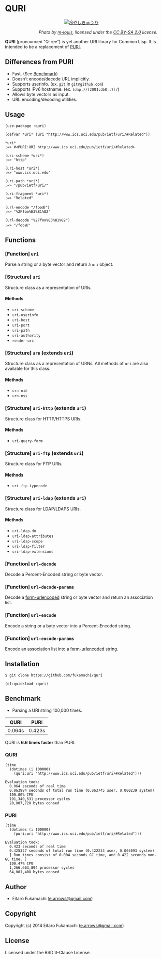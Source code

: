 # QURI

<p align=center><a href="https://www.flickr.com/photos/m-louis/8209540334/"><img src="http://c1.staticflickr.com/9/8202/8209540334_261582582c_h.jpg" alt="冷やしきゅうり"></a></p>
<p align=right><i>Photo by <a href="https://www.flickr.com/photos/m-louis/">m-louis</a>, licensed under the <a href="https://creativecommons.org/licenses/by-sa/2.0/">CC BY-SA 2.0</a> license.</i></p>

**QURI** (pronounced "Q-ree") is yet another URI library for Common Lisp. It is intended to be a replacement of [PURI](http://puri.b9.com).

## Differences from PURI

- Fast. (See [Benchmark](#benchmark))
- Doesn't encode/decode URL implicitly.
- Supports userinfo. (ex. `git` in `git@github.com`)
- Supports IPv6 hostname. (ex. `ldap://[2001:db8::7]/`)
- Allows byte vectors as input.
- URL encoding/decoding utilities.

## Usage

```common-lisp
(use-package :quri)

(defvar *uri* (uri "http://www.ics.uci.edu/pub/ietf/uri/#Related"))

*uri*
;=> #<PURI:URI http://www.ics.uci.edu/pub/ietf/uri/#Related>

(uri-scheme *uri*)
;=> "http"

(uri-host *uri*)
;=> "www.ics.uci.edu"

(uri-path *uri*)
;=> "/pub/ietf/uri/"

(uri-fragment *uri*)
;=> "Related"

(url-encode "/fooあ")
;=> "%2Ffoo%E3%81%82"

(url-decode "%2Ffoo%E3%81%82")
;=> "/fooあ"
```

## Functions

### \[Function] `uri`

Parse a string or a byte vector and return a `uri` object.

### \[Structure] `uri`

Structure class as a representation of URIs.

#### Methods

- `uri-scheme`
- `uri-userinfo`
- `uri-host`
- `uri-port`
- `uri-path`
- `uri-authority`
- `render-uri`

### \[Structure] `urn` (extends `uri`)

Structure class as a representation of URNs. All methods of `uri` are also available for this class.

#### Methods

- `urn-nid`
- `urn-nss`

### \[Structure] `uri-http` (extends `uri`)

Structure class for HTTP/HTTPS URIs.

#### Methods

- `uri-query-form`

### \[Structure] `uri-ftp` (extends `uri`)

Structure class for FTP URIs.

#### Methods

- `uri-ftp-typecode`

### \[Structure] `uri-ldap` (extends `uri`)

Structure class for LDAP/LDAPS URIs.

#### Methods

- `uri-ldap-dn`
- `uri-ldap-attributes`
- `uri-ldap-scope`
- `uri-ldap-filter`
- `uri-ldap-extensions`

### \[Function] `url-decode`

Decode a Percent-Encoded string or byte vector.

### \[Function] `url-decode-params`

Decode a [form-urlencoded](http://tools.ietf.org/html/rfc1866#section-8.2.1) string or byte vector and return an association list.

### \[Function] `url-encode`

Encode a string or a byte vector into a Percent-Encoded string.

### \[Function] `url-encode-params`

Encode an association list into a [form-urlencoded](http://tools.ietf.org/html/rfc1866#section-8.2.1) string.

## Installation

```
$ git clone https://github.com/fukamachi/quri
```

```common-lisp
(ql:quickload :quri)
```

## Benchmark

- Parsing a URI string 100,000 times.

|  QURI  |  PURI  |
|--------|--------|
| 0.064s | 0.423s |

QURI is **6.6 times faster** than PURI.

### QURI

```common-lisp
(time
  (dotimes (i 100000)
    (quri:uri "http://www.ics.uci.edu/pub/ietf/uri/#Related")))
```

```
Evaluation took:
  0.064 seconds of real time
  0.063984 seconds of total run time (0.063745 user, 0.000239 system)
  100.00% CPU
  191,340,531 processor cycles
  28,807,728 bytes consed
```

### PURI

```common-lisp
(time
  (dotimes (i 100000)
    (puri:uri "http://www.ics.uci.edu/pub/ietf/uri/#Related")))
```

```
Evaluation took:
  0.423 seconds of real time
  0.425327 seconds of total run time (0.422234 user, 0.003093 system)
  [ Run times consist of 0.004 seconds GC time, and 0.422 seconds non-GC time. ]
  100.47% CPU
  1,266,663,894 processor cycles
  64,001,408 bytes consed
```

## Author

* Eitaro Fukamachi (e.arrows@gmail.com)

## Copyright

Copyright (c) 2014 Eitaro Fukamachi (e.arrows@gmail.com)

## License

Licensed under the BSD 3-Clause License.
